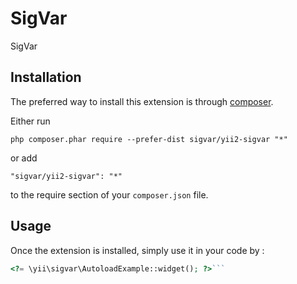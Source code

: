 SigVar
======
SigVar

Installation
------------

The preferred way to install this extension is through [composer](http://getcomposer.org/download/).

Either run

```
php composer.phar require --prefer-dist sigvar/yii2-sigvar "*"
```

or add

```
"sigvar/yii2-sigvar": "*"
```

to the require section of your `composer.json` file.


Usage
-----

Once the extension is installed, simply use it in your code by  :

```php
<?= \yii\sigvar\AutoloadExample::widget(); ?>```